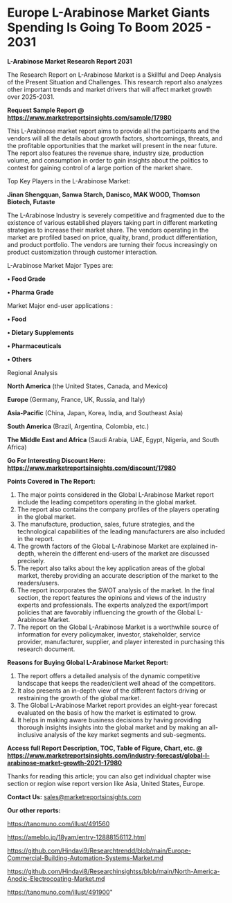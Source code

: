 # Europe L-Arabinose Market Giants Spending Is Going To Boom 2025 - 2031

<strong>L-Arabinose Market Research Report 2031</strong>

The Research Report on L-Arabinose Market is a Skillful and Deep Analysis of the Present Situation and Challenges. This research report also analyzes other important trends and market drivers that will affect market growth over 2025-2031.

<strong>Request Sample Report @ <a href=https://www.marketreportsinsights.com/sample/17980>https://www.marketreportsinsights.com/sample/17980</a></strong>

This L-Arabinose market report aims to provide all the participants and the vendors will all the details about growth factors, shortcomings, threats, and the profitable opportunities that the market will present in the near future. The report also features the revenue share, industry size, production volume, and consumption in order to gain insights about the politics to contest for gaining control of a large portion of the market share.

Top Key Players in the L-Arabinose Market:

<strong>Jinan Shengquan, Sanwa Starch, Danisco, MAK WOOD, Thomson Biotech, Futaste</strong>

The L-Arabinose Industry is severely competitive and fragmented due to the existence of various established players taking part in different marketing strategies to increase their market share. The vendors operating in the market are profiled based on price, quality, brand, product differentiation, and product portfolio. The vendors are turning their focus increasingly on product customization through customer interaction.

L-Arabinose Market Major Types are:

<strong>• Food Grade

• Pharma Grade</strong>

Market Major end-user applications :

<strong>• Food

• Dietary Supplements

• Pharmaceuticals

• Others</strong>

Regional Analysis

</u><strong><b>North America</b></strong> (the United States, Canada, and Mexico)

<strong><b>Europe </b></strong>(Germany, France, UK, Russia, and Italy)

<strong><b>Asia-Pacific</b></strong> (China, Japan, Korea, India, and Southeast Asia)

<strong><b>South America</b></strong> (Brazil, Argentina, Colombia, etc.)

<strong><b>The Middle East and Africa</b></strong> (Saudi Arabia, UAE, Egypt, Nigeria, and South Africa)

<strong>Go For Interesting Discount Here: <a href=https://www.marketreportsinsights.com/discount/17980>https://www.marketreportsinsights.com/discount/17980</a></strong>

<strong>Points Covered in The Report:</strong>
<ol>
  <li>The major points considered in the Global L-Arabinose Market report include the leading competitors operating in the global market.</li>
  <li>The report also contains the company profiles of the players operating in the global market.</li>
  <li>The manufacture, production, sales, future strategies, and the technological capabilities of the leading manufacturers are also included in the report.</li>
  <li>The growth factors of the Global L-Arabinose Market are explained in-depth, wherein the different end-users of the market are discussed precisely.</li>
  <li>The report also talks about the key application areas of the global market, thereby providing an accurate description of the market to the readers/users.</li>
  <li>The report incorporates the SWOT analysis of the market. In the final section, the report features the opinions and views of the industry experts and professionals. The experts analyzed the export/import policies that are favorably influencing the growth of the Global L-Arabinose Market.</li>
  <li>The report on the Global L-Arabinose Market is a worthwhile source of information for every policymaker, investor, stakeholder, service provider, manufacturer, supplier, and player interested in purchasing this research document.</li>
</ol>
<strong>Reasons for Buying Global L-Arabinose Market Report:</strong>

<ol>
  <li>The report offers a detailed analysis of the dynamic competitive landscape that keeps the reader/client well ahead of the competitors.</li>
  <li>It also presents an in-depth view of the different factors driving or restraining the growth of the global market.</li>
  <li>The Global L-Arabinose Market report provides an eight-year forecast evaluated on the basis of how the market is estimated to grow.</li>
  <li>It helps in making aware business decisions by having providing thorough insights insights into the global market and by making an all-inclusive analysis of the key market segments and sub-segments.</li>
</ol>
<strong>Access full Report Description, TOC, Table of Figure, Chart, etc. @ <a href=https://www.marketreportsinsights.com/industry-forecast/global-l-arabinose-market-growth-2021-17980>https://www.marketreportsinsights.com/industry-forecast/global-l-arabinose-market-growth-2021-17980</a></strong>


Thanks for reading this article; you can also get individual chapter wise section or region wise report version like Asia, United States, Europe.

<strong>Contact Us:</strong>
sales@marketreportsinsights.com

<strong>Our other reports:</strong>

<a href=https://tanomuno.com/illust/491560>https://tanomuno.com/illust/491560</a>

<a href=https://ameblo.jp/18yam/entry-12888156112.html>https://ameblo.jp/18yam/entry-12888156112.html</a>

<a href=https://github.com/Hindavi9/Researchtrendd/blob/main/Europe-Commercial-Building-Automation-Systems-Market.md>https://github.com/Hindavi9/Researchtrendd/blob/main/Europe-Commercial-Building-Automation-Systems-Market.md</a>

<a href=https://github.com/Hindavi8/Researchinsightss/blob/main/North-America-Anodic-Electrocoating-Market.md>https://github.com/Hindavi8/Researchinsightss/blob/main/North-America-Anodic-Electrocoating-Market.md</a>

<a href=https://tanomuno.com/illust/491900>https://tanomuno.com/illust/491900</a>"
